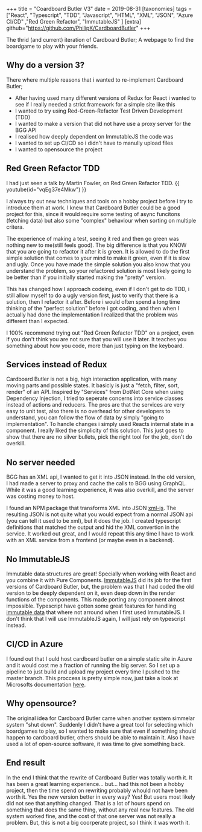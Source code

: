 +++
title = "Coardboard Butler V3"
date = 2019-08-31
[taxonomies]
tags = ["React", "Typescript", "TDD", "Javascript", "HTML", "XML", "JSON", "Azure CI/CD" ,"Red Green Refactor", "ImmutableJS" ]
[extra]
github="https://github.com/PhilipK/CardboardButler"
+++

The thrid (and current) iteration of Cardboard Butler; A webpage to find the boardgame to play with your friends.

## Why do a version 3?

There where multiple reasons that i wanted to re-implement Cardboard Butler;

- After having used many different versions of Redux for React i wanted to see if I really needed a strict framework for a simple site like this
- I wanted to try using Red-Green-Refactor Test Driven Development (TDD)
- I wanted to make a version that did not have use a proxy server for the BGG API
- I realised how deeply dependent on ImmutableJS the code was
- I wanted to set up CI/CD so i didn't have to manully upload files
- I wanted to opensource the project

## Red Green Refactor TDD

I had just seen a talk by Martin Fowler, on Red Green Refactor TDD.
{{ youtube(id="vqEg37e4Mkw") }}

I always try out new techniques and tools on a hobby project before i try to introduce them at work. I knew that Cardboard Butler could be a good project for this, since it would require some testing of async funcitons (fetching data) but also some "complex" behaviour when sorting on multiple critera.

The experience of making a test, seeing it red and then go green was nothing new to me(still feels good). The big difference is that you KNOW that you are going to refactor it after it is green. It is allowed to do the first simple solution that comes to your mind to make it green, even if it is slow and ugly. Once you have made the simple solution you also know that you understand the problem, so your refactored solution is most likely going to be better than if you initially started making the "pretty" version.

This has changed how I approach codeing, even if I don't get to do TDD, i still allow myself to do a ugly version first, just to verify that there is a solution, then I refactor it after. Before i would often spend a long time thinking of the "perfect solution" before i got coding, and then when I actually had done the implementation I realized that the problem was different than I expected.

I 100% recommend trying out "Red Green Refactor TDD" on a project, even if you don't think you are not sure that you will use it later. It teaches you something about how you code, more than just typing on the keyboard.

## Services instead of Redux

Cardboard Butler is not a big, high interaction application, with many moving parts and possible states. It basicly is just a "fetch, filter, sort, render" of an API. Inspired by "Services" from DotNet Core when using Dependency Injection, I tried to seperate concerns into service classes instead of actions and reducers. The pros are that the services are very easy to unit test, also there is no overhead for other developers to understand, you can follow the flow of data by simply "going to implementation". To handle changes i simply used Reacts internal state in a component.
I really liked the simplicity of this solution.
This just goes to show that there are no silver bullets, pick the right tool for the job, don't do overkill.

## No server needed

BGG has an XML api, I wanted to get it into JSON instead.
In the old version, I had made a server to proxy and cache the calls to BGG using GraphQL. While it was a good learning experience, it was also overkill, and the server was costing money to host.

I found an NPM package that transforms XML into JSON [xml-js](https://www.npmjs.com/package/xml-js). The resulting JSON is not quite what you would expect from a normal JSON api (you can tell it used to be xml), but it does the job. I created typescript definitions that matched the output and hid the XML convertion in the service. It worked out great, and I would repeat this any time I have to work with an XML service from a frontend (or maybe even in a backend).

## No ImmutableJS

Immutable data structures are great! Specially when working with React and you combine it with Pure Components.
[ImmutableJS](https://immutable-js.github.io/immutable-js/) did its job for the first versions of Cardboard Butler, but, the problem was that I had coded the old version to be deeply dependent on it, even deep down in the render functions of the components. This made porting any component almost impossible. Typescript have gotten some great features for handling [immutable data](https://medium.com/jspoint/typescript-data-immutability-71dc3e604426) that where not arround when I first used ImmutableJS. I don't think that I will use ImmutableJS again, I will just rely on typescript instead.

## CI/CD in Azure

I found out that I ould host cardboard butler on a simple static site in Azure and it would cost me a fraction of running the big server. So I set up a pipeline to just build and upload my project every time I pushed to the master branch. This proccess is pretty simple now, just take a look at Microsofts documentation [here](https://docs.microsoft.com/en-us/azure/storage/blobs/storage-blob-static-website).

## Why opensource?

The original idea for Cardboard Butler came when another system simmelar system "shut down". Suddenly I didn't have a great tool for selecting which boardgames to play, so I wanted to make sure that even if something should happen to cardboard butler, others should be able to maintain it. Also I have used a lot of open-source software, it was time to give something back.

## End result

In the end I think that the rewrite of Cardboard Butler was totally worth it. It has been a great learning experience... but... had this not been a hobby project, then the time spend on rewriting probably whould not have been worth it. Yes the new version better in every way? Yes! But users most likely did not see that anything changed. That is a lot of hours spend on something that does the same thing, without any real new features. The old system worked fine, and the cost of that one server was not really a problem. But, this is not a big coorperate project, so I think it was worth it.